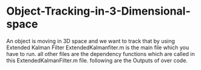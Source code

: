 # Object-Tracking-in-3-Dimensional-space
An object is moving in 3D space and we want to track that by using Extended Kalman Filter
ExtendedKalmanfiter.m is the main file which you have to run.
all other files are the dependency functions which are called in this ExtendedKalmanFilter.m file.
following are the Outputs of over code.
